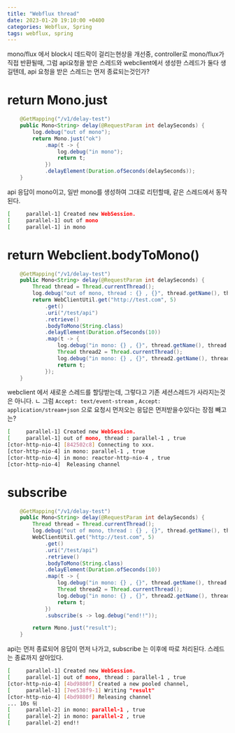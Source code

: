 ```yaml
---
title: "Webflux thread"
date: 2023-01-20 19:10:00 +0400
categories: Webflux, Spring
tags: webflux, spring
---
```


mono/flux 에서 block시 데드락이 걸리는현상을 개선중, controller로 mono/flux가 직접 반환될때, 그럼 api요청을 받은 스레드와 webclient에서 생성한 스레드가 둘다 생길텐데, api 요청을 받은 스레드는 먼저 종료되는것인가?

# return Mono.just
```java
    @GetMapping("/v1/delay-test")
	public Mono<String> delay(@RequestParam int delaySeconds) {
		log.debug("out of mono");
		return Mono.just("ok")
			.map(t -> {
				log.debug("in mono");
				return t;
			})
			.delayElement(Duration.ofSeconds(delaySeconds));
	}
```
api 응답이 mono이고, 일반 mono를 생성하여 그대로 리턴할때, 같은 스레드에서 동작된다.
```sh
[     parallel-1] Created new WebSession.
[     parallel-1] out of mono
[     parallel-1] in mono
```

# return Webclient.bodyToMono()
```java
    @GetMapping("/v1/delay-test")
	public Mono<String> delay(@RequestParam int delaySeconds) {
		Thread thread = Thread.currentThread();
		log.debug("out of mono, thread : {} , {}", thread.getName(), thread.isAlive());
		return WebClientUtil.get("http://test.com", 5)
			.get()
			.uri("/test/api")
			.retrieve()
			.bodyToMono(String.class)
            .delayElement(Duration.ofSeconds(10))
			.map(t -> {
				log.debug("in mono: {} , {}", thread.getName(), thread.isAlive());
				Thread thread2 = Thread.currentThread();
				log.debug("in mono: {} , {}", thread2.getName(), thread2.isAlive());
				return t;
			});
	}
```
webclient 에서 새로운 스레드를 할당받는데, 그렇다고 기존 세션스레드가 사라지는것은 아니다.
ㄴ 그럼 `Accept: text/event-stream` , `Accept: application/stream+json` 으로 요청시 먼저오는 응답은 먼저받을수있다는 장점 빼고는?
```sh
[     parallel-1] Created new WebSession.
[     parallel-1] out of mono, thread : parallel-1 , true
[ctor-http-nio-4] [842502c8] Connecting to xxx.
[ctor-http-nio-4] in mono: parallel-1 , true
[ctor-http-nio-4] in mono: reactor-http-nio-4 , true
[ctor-http-nio-4]  Releasing channel
```

# subscribe
```java
    @GetMapping("/v1/delay-test")
	public Mono<String> delay(@RequestParam int delaySeconds) {
		Thread thread = Thread.currentThread();
		log.debug("out of mono, thread : {} , {}", thread.getName(), thread.isAlive());
		WebClientUtil.get("http://test.com", 5)
			.get()
			.uri("/test/api")
			.retrieve()
			.bodyToMono(String.class)
			.delayElement(Duration.ofSeconds(10))
			.map(t -> {
				log.debug("in mono: {} , {}", thread.getName(), thread.isAlive());
				Thread thread2 = Thread.currentThread();
				log.debug("in mono: {} , {}", thread2.getName(), thread2.isAlive());
				return t;
			})
			.subscribe(s -> log.debug("end!!"));

		return Mono.just("result");
	}   
```
api는 먼저 종료되어 응답이 먼저 나가고, subscribe 는 이후에 따로 처리된다. 스레드는 종료까지 살아있다.
```sh
[     parallel-1] Created new WebSession.
[     parallel-1] out of mono, thread : parallel-1 , true
[ctor-http-nio-4] [4bd9880f] Created a new pooled channel,
[     parallel-1] [7ee538f9-1] Writing "result"
[ctor-http-nio-4] [4bd9880f] Releasing channel
... 10s 뒤
[     parallel-2] in mono: parallel-1 , true
[     parallel-2] in mono: parallel-2 , true
[     parallel-2] end!!
```